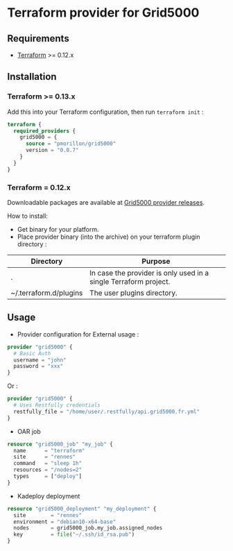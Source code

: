 # Terraform provider for Grid5000

## Requirements

* [Terraform](https://www.terraform.io/downloads.html) >= 0.12.x

## Installation

### Terraform >= 0.13.x

Add this into your Terraform configuration, then run `terraform init` :

```tf
terraform {
  required_providers {
    grid5000 = {
      source = "pmorillon/grid5000"
      version = "0.0.7"
    }
  }
}
```

### Terraform = 0.12.x

Downloadable packages are available at [Grid5000 provider releases](https://gitlab.inria.fr/pmorillo/terraform-provider-grid5000/-/releases).

How to install:
* Get binary for your platform.
* Place provider binary (into the archive) on your terraform plugin directory :

| Directory | Purpose |
|-|-|
| . | In case the provider is only used in a single Terraform project. |
| ~/.terraform.d/plugins | The user plugins directory. |

## Usage

* Provider configuration for External usage :

```tf
provider "grid5000" {
  # Basic Auth
  username = "john"
  password = "xxx"
}
```
Or :

```tf
provider "grid5000" {
  # Uses Restfully credentials
  restfully_file = "/home/user/.restfully/api.grid5000.fr.yml"
}
```

* OAR job

```tf
resource "grid5000_job" "my_job" {
  name      = "terraform"
  site      = "rennes"
  command   = "sleep 1h"
  resources = "/nodes=2"
  types     = ["deploy"]
}
```

* Kadeploy deployment

```tf
resource "grid5000_deployment" "my_deployment" {
  site        = "rennes"
  environment = "debian10-x64-base"
  nodes       = grid5000_job.my_job.assigned_nodes
  key         = file("~/.ssh/id_rsa.pub")
}
```
